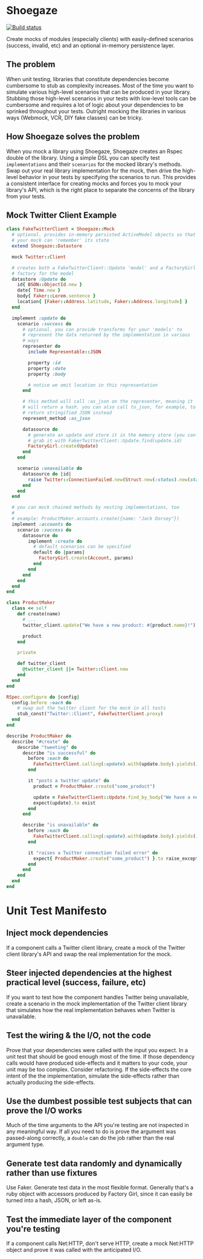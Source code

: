 # Shoegaze

[![Build status](https://badge.buildkite.com/0d63e248d5ce1503e1cc1d4e928cc43ff48a9db53463ecdb32.svg)](https://buildkite.com/compose/shoegaze)

Create mocks of modules (especially clients) with easily-defined scenarios (success, invalid, etc) and an optional in-memory persistence layer.

## The problem

When unit testing, libraries that constitute dependencies become cumbersome to stub as complexity increases. Most of the time you want to simulate various high-level scenarios that can be produced in your library. Stubbing those high-level scenarios in your tests with low-level tools can be cumbersome and requires a lot of logic about your dependencies to be sprinked throughout your tests. Outright mocking the libraries in various ways (Webmock, VCR, DIY fake classes) can be tricky.

## How Shoegaze solves the problem

When you mock a library using Shoegaze, Shoegaze creates an Rspec double of the library. Using a simple DSL you can specify test `implementations` and their `scenarios` for the mocked library's methods. Swap out your real library implementation for the mock, then drive the high-level behavior in your tests by specifying the scenarios to run. This provides a consistent interface for creating mocks and forces you to mock your library's API, which is the right place to separate the concerns of the library from your tests.

## Mock Twitter Client Example

``` ruby
class FakeTwitterClient < Shoegaze::Mock
  # optional. provides in-memory persisted ActiveModel objects so that
  # your mock can 'remember' its state
  extend Shoegaze::Datastore

  mock Twitter::Client

  # creates both a FakeTwitterClient::Update 'model' and a FactoryGirl
  # factory for the model
  datastore :Update do
    id{ BSON::ObjectId.new }
    date{ Time.new }
    body{ Faker::Lorem.sentence }
    location{ [Faker::Address.latitude, Faker::Address.longitude] }
  end

  implement :update do
    scenario :success do
      # optional. you can provide transforms for your 'models' to
      # represent the data returned by the implementation in various
      # ways
      representer do
        include Representable::JSON

        property :id
        property :date
        property :body

        # notice we omit location in this representation
      end

      # this method will call :as_json on the representer, meaning it
      # will return a hash. you can also call to_json, for example, to
      # return stringified JSON instead
      represent_method :as_json

      datasource do
        # generate an update and store it in the memory store (you can
        # grab it with FakerTwitterClient::Update.find(update.id)
        FactoryGirl.create(Update)
      end
    end

    scenario :unavailable do
      datasource do |id|
        raise Twitter::ConnectionFailed.new(Struct.new(:status).new(status: "504"))
      end
    end
  end

  # you can mock chained methods by nesting implementations, too
  #
  # example: ProductMaker.accounts.create({name: "Jack Dorsey"})
  implement :accounts do
    scenario :success do
      datasource do
        implement :create do
          # default scenarios can be specified
          default do |params|
            FactoryGirl.create(Account, params)
          end
        end
      end
    end
  end
end

```

``` ruby
class ProductMaker
  class << self
    def create(name)
      # ...
      twitter_client.update("We have a new product: #{product.name}!")

      product
    end

    private

    def twitter_client
      @twitter_client ||= Twitter::Client.new
    end
  end
end
```

``` ruby
RSpec.configure do |config|
  config.before :each do
    # swap out the twitter client for the mock in all tests
    stub_const("Twitter::Client", FakeTwitterClient.proxy)
  end
end

```

```ruby
describe ProductMaker do
  describe "#create" do
    describe "tweeting" do
      describe "is successful" do
        before :each do
          FakeTwitterClient.calling(:update).with(update.body).yields(:success)
        end

        it "posts a twitter update" do
          product = ProductMaker.create("some_product")

          update = FakeTwitterClient::Update.find_by_body("We have a new product: #{product.name}!")
          expect(update).to exist
        end
      end

      describe "is unavailable" do
        before :each do
          FakeTwitterClient.calling(:update).with(update.body).yields(:unavailable)
        end

        it "raises a Twitter connection failed error" do
          expect{ ProductMaker.create("some_product") }.to raise_exception(Twitter::ConnectionFailed)
        end
      end
    end
  end
end
```

# Unit Test Manifesto

## Inject mock dependencies

If a component calls a Twitter client library, create a mock of the
Twitter client library's API and swap the real implementation for
the mock.

## Steer injected dependencies at the highest practical level (success, failure, etc)

If you want to test how the component handles Twitter being
unavailable, create a scenario in the mock implementation of the
Twitter client library that simulates how the real implementation
behaves when Twitter is unavailable.

## Test the wiring & the I/O, not the code

Prove that your dependencies were called with the input you
expect. In a unit test that should be good enough most of the time.
If those dependency calls would have produced side-effects and it
matters to your code, your unit may be too complex. Consider
refactoring. If the side-effects the core intent of the the
implementation, simulate the side-effects rather than actually
producing the side-effects.

## Use the dumbest possible test subjects that can prove the I/O works

Much of the time arguments to the API you're testing are not
inspected in any meaningful way. If all you need to do is prove the
argument was passed-along correctly, a `double` can do the job
rather than the real argument type.

## Generate test data randomly and dynamically rather than use fixtures

Use Faker. Generate test data in the most flexible format. Generally
that's a ruby object with accessors produced by Factory Girl, since
it can easily be turned into a hash, JSON, or left as-is.

## Test the immediate layer of the component you're testing

If a component calls Net:HTTP, don't serve HTTP, create a mock
Net:HTTP object and prove it was called with the anticipated I/O.
